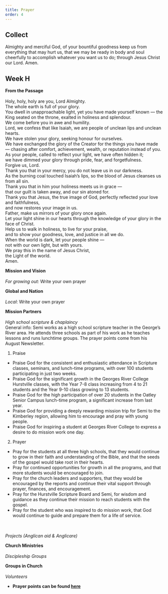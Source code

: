 ```yaml
---
title: Prayer
order: 4
---
```


## Collect
Almighty and merciful God, of your bountiful goodness keep us from everything that may hurt us, that we may be ready in body and soul cheerfully to accomplish whatever you want us to do; through Jesus Christ our Lord. Amen.

## Week H


**From the Passage**
<br><br> Holy, holy, holy are you, Lord Almighty.  
The whole earth is full of your glory.  
You dwell in unapproachable light, yet you have made yourself known — the King seated on the throne, exalted in holiness and splendour.  
We come before you in awe and humility.  
Lord, we confess that like Isaiah, we are people of unclean lips and unclean hearts.  
We have stolen your glory, seeking honour for ourselves.  
We have exchanged the glory of the Creator for the things you have made — chasing after comfort, achievement, wealth, or reputation instead of you.  
As your people, called to reflect your light, we have often hidden it;  
we have dimmed your glory through pride, fear, and forgetfulness.  
Forgive us, Lord.  
Thank you that in your mercy, you do not leave us in our darkness.  
As the burning coal touched Isaiah’s lips, so the blood of Jesus cleanses us from all sin.  
Thank you that in him your holiness meets us in grace —  
that our guilt is taken away, and our sin atoned for.  
Thank you that Jesus, the true image of God, perfectly reflected your love and faithfulness,  
and now restores your image in us.  
Father, make us mirrors of your glory once again.  
Let your light shine in our hearts through the knowledge of your glory in the face of Christ.  
Help us to walk in holiness, to live for your praise,  
and to show your goodness, love, and justice in all we do.  
When the world is dark, let your people shine —  
not with our own light, but with yours.  
We pray this in the name of Jesus Christ,  
the Light of the world.  
Amen.  

**Mission and Vision** 
<br><br> *For growing out:* Write your own prayer

**Global and Nation** 
<br><br> *Local*: Write your own prayer


**Mission Partners**
<br><br> *High school scripture & chaplaincy*  
General info: Semi works as a high school scripture teacher in the George’s River area. He attends three schools as part of his work as he teaches lessons and runs lunchtime groups.  The prayer points come from his August Newsletter. 

1. Praise
- Praise God for the consistent and enthusiastic attendance in Scripture classes, seminars, and lunch-time programs, with over 100 students participating in just two weeks.
- Praise God for the significant growth in the Georges River College Hurstville classes, with the Year 7-8 class increasing from 4 to 21 students and the Year 9-10 class growing to 13 students.
- Praise God for the high participation of over 20 students in the Oatley Senior Campus lunch-time program, a significant increase from last year.
- Praise God for providing a deeply rewarding mission trip for Semi to the Kimberley region, allowing him to encourage and pray with young people.
- Praise God for inspiring a student at Georges River College to express a desire to do mission work one day.

2. Prayer
- Pray for the students at all three high schools, that they would continue to grow in their faith and understanding of the Bible, and that the seeds of the gospel would take root in their hearts.
- Pray for continued opportunities for growth in all the programs, and that more students would be encouraged to join.
- Pray for the church leaders and supporters, that they would be encouraged by the reports and continue their vital support through prayer, finances, and encouragement.
- Pray for the Hurstville Scripture Board and Semi, for wisdom and guidance as they continue their mission to reach students with the gospel.
- Pray for the student who was inspired to do mission work, that God would continue to guide and prepare them for a life of service.

<br><br> *Projects (Anglican aid & Anglicare)*  


**Church Ministries**
<br><br> *Discipleship Groups*  


**Groups in Church**
<br><br> *Volunteers*



- **Prayer points can be found [here](https://stgeorgeshurstville.org.au/prayer)**
